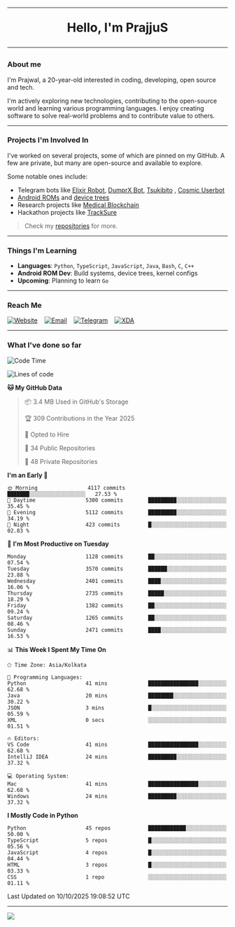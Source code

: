 <h1 align="center"><hr>Hello, I'm PrajjuS<hr></h1>

### About me

I'm Prajwal, a 20-year-old interested in coding, developing, open source and tech.

I'm actively exploring new technologies, contributing to the open-source world and learning various programming languages. I enjoy creating software to solve real-world problems and to contribute value to others.

---

### Projects I'm Involved In

I've worked on several projects, some of which are pinned on my GitHub. A few are private, but many are open-source and available to explore.

Some notable ones include:

- Telegram bots like [Elixir Robot](https://t.me/projectelixir_bot), [DumprX Bot](https://t.me/DumprXBot), [Tsukibito](https://t.me/PrajjuSAssistantBot)
, [Cosmic Userbot](https://github.com/SkyLab-Devs/CosmicUserbot)
- [Android ROMs](https://github.com/Noob-OS) and [device trees](https://github.com/PrajjuS/device_xiaomi_vince)
- Research projects like [Medical Blockchain](https://github.com/PrajjuS/Medical-Blockchain)
- Hackathon projects like [TrackSure](https://github.com/TheNoMadDevs/TrackSure)

> Check my [repositories](https://github.com/PrajjuS?tab=repositories) for more.

---

### Things I'm Learning

- **Languages**: `Python`, `TypeScript`, `JavaScript`, `Java`, `Bash`, `C`, `C++`
- **Android ROM Dev**: Build systems, device trees, kernel configs
- **Upcoming**: Planning to learn `Go`

---

### Reach Me


<a href="https://prajjus.xyz"><img src="https://img.shields.io/badge/Website-000000?style=flat-square&logo=githubpages&logoColor=white" alt="Website"/></a>
&nbsp;&nbsp;
<a href="mailto:theprajjus@gmail.com"><img src="https://img.shields.io/badge/Email-D14836?style=flat-square&logo=gmail&logoColor=white" alt="Email"/></a>
&nbsp;&nbsp;
<a href="https://telegram.me/PrajjuS"><img src="https://img.shields.io/badge/Telegram-2CA5E0?style=flat-square&logo=telegram&logoColor=white" alt="Telegram"/></a>
&nbsp;&nbsp;
<a href="https://forum.xda-developers.com/m/prajjus.10388799/"><img src="https://img.shields.io/badge/XDA-F59714?style=flat-square&logo=xda-developers&logoColor=white" alt="XDA"/></a>

---

### What I've done so far

<!--START_SECTION:waka-->
![Code Time](http://img.shields.io/badge/Code%20Time-1%2C085%20hrs%203%20mins-blue)

![Lines of code](https://img.shields.io/badge/From%20Hello%20World%20I%27ve%20Written-1.6%20million%20lines%20of%20code-blue)

**🐱 My GitHub Data** 

> 📦 3.4 MB Used in GitHub's Storage 
 > 
> 🏆 309 Contributions in the Year 2025
 > 
> 💼 Opted to Hire
 > 
> 📜 34 Public Repositories 
 > 
> 🔑 48 Private Repositories 
 > 
**I'm an Early 🐤** 

```text
🌞 Morning                4117 commits        ███████░░░░░░░░░░░░░░░░░░   27.53 % 
🌆 Daytime                5300 commits        █████████░░░░░░░░░░░░░░░░   35.45 % 
🌃 Evening                5112 commits        █████████░░░░░░░░░░░░░░░░   34.19 % 
🌙 Night                  423 commits         █░░░░░░░░░░░░░░░░░░░░░░░░   02.83 % 
```
📅 **I'm Most Productive on Tuesday** 

```text
Monday                   1128 commits        ██░░░░░░░░░░░░░░░░░░░░░░░   07.54 % 
Tuesday                  3570 commits        ██████░░░░░░░░░░░░░░░░░░░   23.88 % 
Wednesday                2401 commits        ████░░░░░░░░░░░░░░░░░░░░░   16.06 % 
Thursday                 2735 commits        █████░░░░░░░░░░░░░░░░░░░░   18.29 % 
Friday                   1382 commits        ██░░░░░░░░░░░░░░░░░░░░░░░   09.24 % 
Saturday                 1265 commits        ██░░░░░░░░░░░░░░░░░░░░░░░   08.46 % 
Sunday                   2471 commits        ████░░░░░░░░░░░░░░░░░░░░░   16.53 % 
```


📊 **This Week I Spent My Time On** 

```text
🕑︎ Time Zone: Asia/Kolkata

💬 Programming Languages: 
Python                   41 mins             ████████████████░░░░░░░░░   62.68 % 
Java                     20 mins             ████████░░░░░░░░░░░░░░░░░   30.22 % 
JSON                     3 mins              █░░░░░░░░░░░░░░░░░░░░░░░░   05.59 % 
XML                      0 secs              ░░░░░░░░░░░░░░░░░░░░░░░░░   01.51 % 

🔥 Editors: 
VS Code                  41 mins             ████████████████░░░░░░░░░   62.68 % 
IntelliJ IDEA            24 mins             █████████░░░░░░░░░░░░░░░░   37.32 % 

💻 Operating System: 
Mac                      41 mins             ████████████████░░░░░░░░░   62.68 % 
Windows                  24 mins             █████████░░░░░░░░░░░░░░░░   37.32 % 
```

**I Mostly Code in Python** 

```text
Python                   45 repos            ████████████░░░░░░░░░░░░░   50.00 % 
TypeScript               5 repos             █░░░░░░░░░░░░░░░░░░░░░░░░   05.56 % 
JavaScript               4 repos             █░░░░░░░░░░░░░░░░░░░░░░░░   04.44 % 
HTML                     3 repos             █░░░░░░░░░░░░░░░░░░░░░░░░   03.33 % 
CSS                      1 repo              ░░░░░░░░░░░░░░░░░░░░░░░░░   01.11 % 
```




 Last Updated on 10/10/2025 19:08:52 UTC
<!--END_SECTION:waka-->

---

<img src="https://komarev.com/ghpvc/?username=prajjus&label=Profile%20Views&color=000000&style=flat">